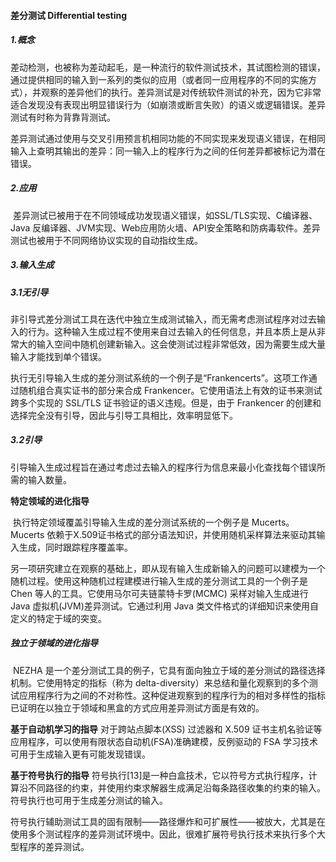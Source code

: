 #### 差分测试 Differential testing

##### 1.概念

​		差动检测，也被称为差动起毛，是一种流行的软件测试技术，其试图检测的错误，通过提供相同的输入到一系列的类似的应用（或者同一应用程序的不同的实施方式），并观察的差异他们的执行。差异测试是对传统软件测试的补充，因为它非常适合发现没有表现出明显错误行为（如崩溃或断言失败）的语义或逻辑错误。差异测试有时称为背靠背测试。

​		差异测试通过使用与交叉引用预言机相同功能的不同实现来发现语义错误，在相同输入上查明其输出的差异：同一输入上的程序行为之间的任何差异都被标记为潜在错误。

##### 2.应用

​		差异测试已被用于在不同领域成功发现语义错误，如SSL/TLS实现、C编译器、 Java 反编译器、JVM实现、Web应用防火墙、API安全策略和防病毒软件。差异测试也被用于不同网络协议实现的自动指纹生成。

##### 3.输入生成

##### 3.1无引导

​		非引导式差分测试工具在迭代中独立生成测试输入，而无需考虑测试程序对过去输入的行为。这种输入生成过程不使用来自过去输入的任何信息，并且本质上是从非常大的输入空间中随机创建新输入。这会使测试过程非常低效，因为需要生成大量输入才能找到单个错误。

​		执行无引导输入生成的差分测试系统的一个例子是“Frankencerts”。这项工作通过随机组合真实证书的部分来合成 Frankencer。它使用语法上有效的证书来测试跨多个实现的 SSL/TLS 证书验证的语义违规。但是，由于 Frankencer 的创建和选择完全没有引导，因此与引导工具相比，效率明显低下。

##### 3.2引导

​		引导输入生成过程旨在通过考虑过去输入的程序行为信息来最小化查找每个错误所需的输入数量。

**特定领域的进化指导**

​		执行特定领域覆盖引导输入生成的差分测试系统的一个例子是 Mucerts。Mucerts 依赖于X.509证书格式的部分语法知识，并使用随机采样算法来驱动其输入生成，同时跟踪程序覆盖率。

​		另一项研究建立在观察的基础上，即从现有输入生成新输入的问题可以建模为一个随机过程。使用这种随机过程建模进行输入生成的差分测试工具的一个例子是 Chen 等人的工具。它使用马尔可夫链蒙特卡罗(MCMC) 采样对输入生成进行Java 虚拟机(JVM)差异测试。它通过利用 Java 类文件格式的详细知识来使用自定义的特定于域的突变。

##### 独立于领域的进化指导

​		NEZHA 是一个差分测试工具的例子，它具有面向独立于域的差分测试的路径选择机制。它使用特定的指标（称为 delta-diversity）来总结和量化观察到的多个测试应用程序行为之间的不对称性。这种促进观察到的程序行为的相对多样性的指标已证明在以独立于领域和黑盒的方式应用差异测试方面是有效的。

**基于自动机学习的指导**
		对于跨站点脚本(XSS) 过滤器和 X.509 证书主机名验证等应用程序，可以使用有限状态自动机(FSA)准确建模，反例驱动的 FSA 学习技术可用于生成输入更有可能发现错误。

**基于符号执行的指导**
		符号执行[13]是一种白盒技术，它以符号方式执行程序，计算沿不同路径的约束，并使用约束求解器生成满足沿每条路径收集的约束的输入。符号执行也可用于生成差分测试的输入。

​		符号执行辅助测试工具的固有限制——路径爆炸和可扩展性——被放大，尤其是在使用多个测试程序的差异测试环境中。因此，很难扩展符号执行技术来执行多个大型程序的差异测试。